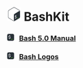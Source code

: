 # ![Bash Logo][img_bash_logo] BashKit

### ![Bash Favicon][img_bash_favicon] &nbsp; [Bash 5.0 Manual][href_bash_manual]
### ![Bash Favicon][img_bash_favicon] &nbsp; [Bash Logos]()

[//]: # (Assets)

[img_bash_logo]: /assets/32x32.png
[img_bash_favicon]: /assets/Favicon-16x16.png

[//]: # (Links)

[href_bash_manual]: https://www.gnu.org/software/bash/manual/bash.pdf